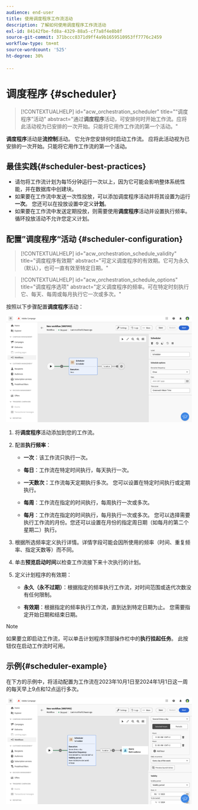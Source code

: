 ```yaml
---
audience: end-user
title: 使用调度程序工作流活动
description: 了解如何使用调度程序工作流活动
exl-id: 84142fbe-fd8a-4329-88a5-cf7a8f4e8b8f
source-git-commit: 371bccc8371d9ff4a9b1659510953ff7776c2459
workflow-type: tm+mt
source-wordcount: '525'
ht-degree: 30%

---
```


# 调度程序 {#scheduler}


>[!CONTEXTUALHELP]
>id="acw_orchestration_scheduler"
>title="“调度程序”活动"
>abstract="通过&#x200B;**调度程序**&#x200B;活动，可安排何时开始工作流。应将此活动视为已安排的一次开始。只能将它用作工作流的第一个活动。"


**调度程序**&#x200B;活动是&#x200B;**流控制**&#x200B;活动。 它允许您安排何时启动工作流。 应将此活动视为已安排的一次开始。只能将它用作工作流的第一个活动。

## 最佳实践{#scheduler-best-practices}

* 请勿将工作流计划为每15分钟运行一次以上，因为它可能会影响整体系统性能，并在数据库中创建块。
* 如果要在工作流中发送一次性投放，可以添加调度程序活动并将其设置为运行&#x200B;**一次**。 您还可以在投放设置中定义&#x200B;**计划**。
* 如果要在工作流中发送定期投放，则需要使用&#x200B;**调度程序**&#x200B;活动并设置执行频率。 循环投放活动不允许您定义计划。

## 配置”调度程序“活动 {#scheduler-configuration}

>[!CONTEXTUALHELP]
>id="acw_orchestration_schedule_validity"
>title="调度程序有效期"
>abstract="可定义调度程序的有效期。它可为永久（默认），也可一直有效至特定日期。"


>[!CONTEXTUALHELP]
>id="acw_orchestration_schedule_options"
>title="调度程序选项"
>abstract="定义调度程序的频率。可在特定时刻执行它、每天、每周或每月执行它一次或多次。"

按照以下步骤配置&#x200B;**调度程序**&#x200B;活动：

![](../assets/workflow-scheduler.png)

1. 将&#x200B;**调度程序**&#x200B;活动添加到您的工作流。

1. 配置&#x200B;**执行频率**：

   * **一次**：该工作流只执行一次。

   * **每日**：工作流在特定时间执行，每天执行一次。

   * **一天数次：**&#x200B;工作流每天定期执行多次。 您可以设置在特定时间执行或定期执行。

   * **每周**：工作流在指定的时间执行，每周执行一次或多次。

   * **每月**：工作流在指定的时间执行，每月执行一次或多次。 您可以选择需要执行工作流的月份。您还可以设置在月份的指定周日期（如每月的第二个星期二）执行。

1. 根据所选频率定义执行详情。详情字段可能会因所使用的频率（时间、重复频率、指定天数等）而不同。

1. 单击&#x200B;**预览启动时间**&#x200B;以检查工作流接下来十次执行的计划。

1. 定义计划程序的有效期：

   * **永久（永不过期）**：根据指定的频率执行工作流，对时间范围或迭代次数没有任何限制。

   * **有效期**：根据指定的频率执行工作流，直到达到特定日期为止。 您需要指定开始日期和结束日期。

>[!NOTE]
>
>如果要立即启动工作流，可以单击计划程序顶部操作栏中的&#x200B;**执行挂起任务**。 此按钮仅在启动工作流时可用。

## 示例{#scheduler-example}

在下方的示例中，将活动配置为工作流在2023年10月1日至2024年1月1日这一周的每天早上9点和12点运行多次。

![](../assets/workflow-scheduler2.png)
